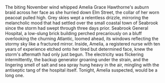 The biting November wind whipped Amelia Grace Hawthorne's auburn braid across her face as she hurried down Elm Street, the collar of her worn peacoat pulled high.  Grey skies wept a relentless drizzle, mirroring the melancholic mood that had settled over the small coastal town of Seabrook since the storm had swept through three days prior.  Seabrook General Hospital, a low-slung brick building perched precariously on a bluff overlooking the churning Atlantic, loomed ahead, its windows reflecting the stormy sky like a fractured mirror.  Inside, Amelia, a registered nurse with ten years of experience etched onto her tired but determined face, knew the storm's aftermath had only just begun.  The electricity was flickering intermittently, the backup generator groaning under the strain, and the lingering smell of salt and sea spray hung heavy in the air, mingling with the antiseptic tang of the hospital itself.  Tonight, Amelia suspected, would be a long one.
